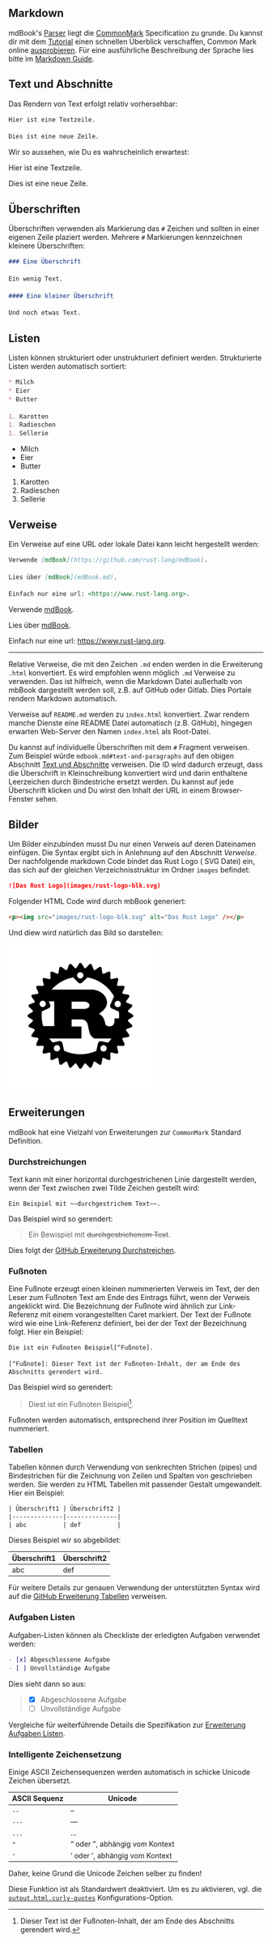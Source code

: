 ## Markdown

mdBook's [Parser](https://github.com/raphlinus/pulldown-cmark) liegt
die [CommonMark](https://commonmark.org/) Specification zu grunde. Du
kannst dir mit dem [Tutorial](https://commonmark.org/help/tutorial/)
einen schnellen Überblick verschaffen, Common Mark online
[ausprobieren](https://spec.commonmark.org/dingus/). Für eine
ausführliche Beschreibung der Sprache lies bitte im [Markdown
Guide](https://www.markdownguide.org).

## Text und Abschnitte

Das Rendern von Text erfolgt relativ vorhersehbar:

```markdown
Hier ist eine Textzeile.

Dies ist eine neue Zeile.
```

Wir so aussehen, wie Du es wahrscheinlich erwartest:

Hier ist eine Textzeile.

Dies ist eine neue Zeile.

## Überschriften

Überschriften verwenden als Markierung das `#` Zeichen und sollten in
einer eigenen Zeile plaziert werden. Mehrere `#` Markierungen
kennzeichnen kleinere Überschriften:

```markdown
### Eine Überschrift

Ein wenig Text.

#### Eine kleiner Überschrift

Und noch etwas Text.
```

## Listen

Listen können strukturiert oder unstrukturiert definiert werden.
Strukturierte Listen werden automatisch sortiert:

```markdown
* Milch
* Eier
* Butter

1. Karotten
1. Radieschen
1. Sellerie
```

* Milch
* Eier
* Butter

1. Karotten
1. Radieschen
1. Sellerie

## Verweise

Ein Verweise auf eine URL oder lokale Datei kann leicht hergestellt werden:

```markdown
Verwende [mdBook](https://github.com/rust-lang/mdBook).

Lies über [mdBook](mdBook.md).

Einfach nur eine url: <https://www.rust-lang.org>.
```

Verwende [mdBook](https://github.com/rust-lang/mdBook).

Lies über [mdBook](mdBook.md).

Einfach nur eine url: <https://www.rust-lang.org>.

----

Relative Verweise, die mit den Zeichen `.md` enden werden in die
Erweiterung `.html` konvertiert.  Es wird empfohlen wenn möglich `.md`
Verweise zu verwenden.  Das ist hilfreich, wenn die Markdown Datei
außerhalb von mbBook dargestellt werden soll, z.B. auf GitHub oder
Gitlab. Dies Portale rendern Markdown automatisch.

Verweise auf `README.md` werden zu `index.html` konvertiert.  Zwar
rendern manche Dienste eine README Datei automatisch (z.B. GitHub),
hingegen erwarten Web-Server den Namen `index.html` als Root-Datei.

Du  kannst  auf  individuelle   Überschriften  mit  dem  `#`  Fragment
verweisen.  Zum Beispiel würde `mdbook.md#text-and-paragraphs` auf den
obigen    Abschnitt   [Text    und   Abschnitte](#text-and-paragraphs)
verweisen.  Die  ID wird  dadurch  erzeugt,  dass die  Überschrift  in
Kleinschreibung  konvertiert  wird  und darin  enthaltene  Leerzeichen
durch  Bindestriche ersetzt  werden.  Du kannst  auf jede  Überschrift
klicken und Du wirst den Inhalt der URL in einem Browser-Fenster sehen.

## Bilder

Um Bilder einzubinden musst Du nur einen Verweis auf deren Dateinamen
einfügen. Die Syntax ergibt sich in Anlehnung auf den Abschnitt
_Verweise_. Der nachfolgende markdown Code bindet das Rust Logo (
SVG Datei) ein, das sich auf der gleichen Verzeichnisstruktur im Ordner
`images` befindet:

```markdown
![Das Rust Logo](images/rust-logo-blk.svg)
```

Folgender HTML Code wird durch mbBook generiert:

```html
<p><img src="images/rust-logo-blk.svg" alt="Das Rust Logo" /></p>
```

Und diew wird natürlich das Bild so darstellen:

![Das Rust Logo](images/rust-logo-blk.svg)

## Erweiterungen

mdBook hat eine Vielzahl von Erweiterungen zur `CommonMark` Standard Definition.

### Durchstreichungen

Text kann mit einer horizontal durchgestrichenen Linie dargestellt
werden, wenn der Text zwischen zwei Tilde Zeichen gestellt wird:

```text
Ein Beispiel mit ~~durchgestrichem Text~~.
```

Das Beispiel wird so gerendert:

> Ein Bewispiel mit ~~durchgestrichenem Text~~.

Dies folgt der [GitHub Erweiterung Durchstreichen][strikethrough].

### Fußnoten

Eine Fußnote erzeugt einen kleinen nummerierten Verweis im Text, der
den Leser zum Fußnoten Text am Ende des Eintrags führt, wenn der
Verweis angeklickt wird.  Die Bezeichnung der Fußnote wird ähnlich zur
Link-Referenz mit einem vorangestellten Caret markiert.
Der Text der Fußnote wird wie eine Link-Referenz definiert, bei der der Text der Bezeichnung folgt. Hier ein Beispiel:

```text
Die ist ein Fußnoten Beispiel[^Fußnote].

[^Fußnote]: Dieser Text ist der Fußnoten-Inhalt, der am Ende des Abschnitts gerendert wird.
```

Das Beispiel wird so gerendert:

> Diest ist ein Fußnoten Beispiel[^Fußnote].
>
> [^Fußnote]:  Dieser Text ist der Fußnoten-Inhalt, der am Ende des Abschnitts gerendert wird.

Fußnoten werden automatisch, entsprechend ihrer Position im Quelltext nummeriert.

### Tabellen

Tabellen können durch Verwendung von senkrechten Strichen (pipes) und
Bindestrichen für die Zeichnung von Zeilen und Spalten von geschrieben
werden. Sie werden zu HTML Tabellen mit passender Gestalt umgewandelt.
Hier ein Beispiel:

```text
| Überschrift1 | Überschrift2 |
|--------------|--------------|
| abc          | def          |
```

Dieses Beispiel wir so abgebildet:

| Überschrift1 | Überschrift2 |
|--------------|--------------|
| abc          | def          |

Für weitere Details zur genauen Verwendung der unterstützten Syntax wird auf
die [GitHub Erweiterung Tabellen][tables] verweisen.

### Aufgaben Listen

Aufgaben-Listen können als Checkliste der erledigten Aufgaben
verwendet werden:

```md
- [x] Abgeschlossene Aufgabe
- [ ] Unvollständige Aufgabe
```

Dies sieht dann so aus:

> - [x] Abgeschlossene Aufgabe
> - [ ] Unvollständige Aufgabe

Vergleiche für weiterführende Details die Spezifikation zur [Erweiterung Aufgaben Listen].

### Intelligente Zeichensetzung

Einige ASCII Zeichensequenzen werden automatisch in schicke Unicode Zeichen übersetzt.

| ASCII Sequenz  | Unicode |
|----------------|---------|
| `--`           | –       |
| `---`          | —       |
| `...`          | …       |
| `"`            | “ oder ”, abhängig vom Kontext |
| `'`            | ‘ oder ’, abhängig vom Kontext |

Daher, keine Grund die Unicode Zeichen selber zu finden!

Diese Funktion ist als Standardwert deaktiviert. Um es zu aktivieren, vgl. die
[`output.html.curly-quotes`] Konfigurations-Option.

[strikethrough]: https://github.github.com/gfm/#strikethrough-extension-
[tables]: https://github.github.com/gfm/#tables-extension-
[Erweiterung Aufgaben Listen]: https://github.github.com/gfm/#task-list-items-extension-
[`output.html.curly-quotes`]: configuration/renderers.md#html-render-optionen
